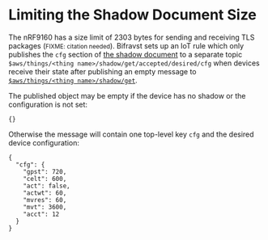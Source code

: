 # Limiting the Shadow Document Size

The nRF9160 has a size limit of 2303 bytes for sending and receiving TLS
packages (<small>FIXME: citation needed</small>). Bifravst sets up an IoT rule
which only publishes the `cfg` section of
[the shadow document](../firmware/state.json) to a separate topic
`$aws/things/<thing name>/shadow/get/accepted/desired/cfg` when devices receive
their state after publishing an empty message to
[`$aws/things/<thing name>/shadow/get`](https://docs.aws.amazon.com/iot/latest/developerguide/device-shadow-mqtt.html#get-pub-sub-topic).

The published object may be empty if the device has no shadow or the
configuration is not set:

    {}

Otherwise the message will contain one top-level key `cfg` and the desired
device configuration:

    {
      "cfg": {
        "gpst": 720,
        "celt": 600,
        "act": false,
        "actwt": 60,
        "mvres": 60,
        "mvt": 3600,
        "acct": 12
      }
    }
